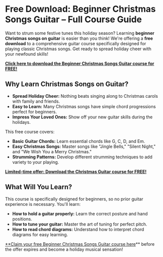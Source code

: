 # Free Download: Beginner Christmas Songs Guitar – Full Course Guide

Want to strum some festive tunes this holiday season? Learning **beginner Christmas songs on guitar** is easier than you think! We're offering a **free download** to a comprehensive guitar course specifically designed for playing classic Christmas songs. Get ready to spread holiday cheer with your newfound skills!

[**Click here to download the Beginner Christmas Songs Guitar course for FREE!**](https://udemywork.com/beginner-christmas-songs-guitar)

## Why Learn Christmas Songs on Guitar?

*   **Spread Holiday Cheer:** Nothing beats singing along to Christmas carols with family and friends.
*   **Easy to Learn:** Many Christmas songs have simple chord progressions perfect for beginners.
*   **Impress Your Loved Ones:** Show off your new guitar skills during the holidays.

This free course covers:

*   **Basic Guitar Chords:** Learn essential chords like G, C, D, and Em.
*   **Easy Christmas Songs:** Master songs like "Jingle Bells," "Silent Night," and "We Wish You a Merry Christmas."
*   **Strumming Patterns:** Develop different strumming techniques to add variety to your playing.

[**Limited-time offer: Download the Christmas Guitar course for FREE!**](https://udemywork.com/beginner-christmas-songs-guitar)

## What Will You Learn?

This course is specifically designed for beginners, so no prior guitar experience is necessary. You'll learn:

*   **How to hold a guitar properly:** Learn the correct posture and hand positions.
*   **How to tune your guitar:** Master the art of tuning for perfect pitch.
*   **How to read chord diagrams:** Understand how to interpret chord diagrams for easy learning.

[**Claim your free Beginner Christmas Songs Guitar course here](https://udemywork.com/beginner-christmas-songs-guitar)** before the offer expires and become a holiday musical sensation!
